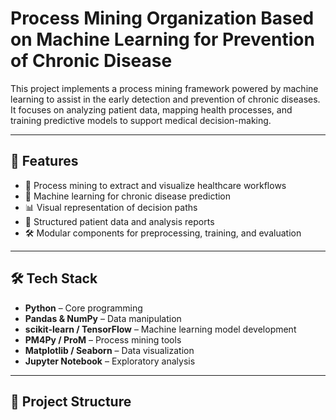 
# Process Mining Organization Based on Machine Learning for Prevention of Chronic Disease

This project implements a process mining framework powered by machine learning to assist in the early detection and prevention of chronic diseases. It focuses on analyzing patient data, mapping health processes, and training predictive models to support medical decision-making.

---

## 📌 Features

- 🔄 Process mining to extract and visualize healthcare workflows
- 🧠 Machine learning for chronic disease prediction
- 📊 Visual representation of decision paths
- 📁 Structured patient data and analysis reports
- 🛠️ Modular components for preprocessing, training, and evaluation

---

## 🛠️ Tech Stack

- **Python** – Core programming
- **Pandas & NumPy** – Data manipulation
- **scikit-learn / TensorFlow** – Machine learning model development
- **PM4Py / ProM** – Process mining tools
- **Matplotlib / Seaborn** – Data visualization
- **Jupyter Notebook** – Exploratory analysis

---

## 📂 Project Structure

